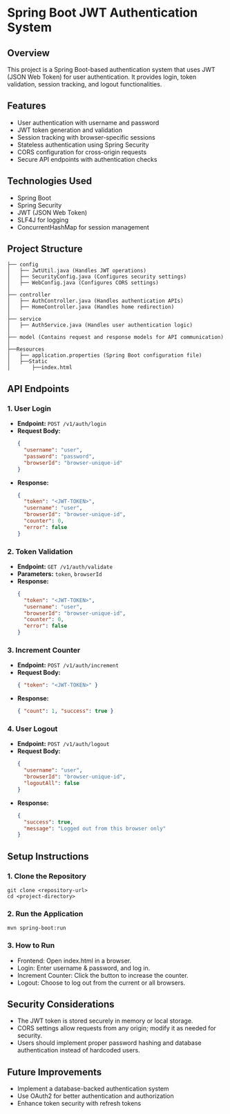 # Spring Boot JWT Authentication System

## Overview
This project is a Spring Boot-based authentication system that uses JWT (JSON Web Token) for user authentication. It provides login, token validation, session tracking, and logout functionalities.

## Features
- User authentication with username and password
- JWT token generation and validation
- Session tracking with browser-specific sessions
- Stateless authentication using Spring Security
- CORS configuration for cross-origin requests
- Secure API endpoints with authentication checks

## Technologies Used
- Spring Boot
- Spring Security
- JWT (JSON Web Token)
- SLF4J for logging
- ConcurrentHashMap for session management

## Project Structure
```
├── config
│   ├── JwtUtil.java (Handles JWT operations)
│   ├── SecurityConfig.java (Configures security settings)
│   ├── WebConfig.java (Configures CORS settings)
│
├── controller
│   ├── AuthController.java (Handles authentication APIs)
│   ├── HomeController.java (Handles home redirection)
│
├── service
│   ├── AuthService.java (Handles user authentication logic)
│
├── model (Contains request and response models for API communication)
│
├──Resources
│   ├── application.properties (Spring Boot configuration file)
│   ├──Static
│       ├──index.html
```

## API Endpoints
### 1. **User Login**
- **Endpoint:** `POST /v1/auth/login`
- **Request Body:**
  ```json
  {
    "username": "user",
    "password": "password",
    "browserId": "browser-unique-id"
  }
  ```
- **Response:**
  ```json
  {
    "token": "<JWT-TOKEN>",
    "username": "user",
    "browserId": "browser-unique-id",
    "counter": 0,
    "error": false
  }
  ```

### 2. **Token Validation**
- **Endpoint:** `GET /v1/auth/validate`
- **Parameters:** `token`, `browserId`
- **Response:**
  ```json
  {
    "token": "<JWT-TOKEN>",
    "username": "user",
    "browserId": "browser-unique-id",
    "counter": 0,
    "error": false
  }
  ```

### 3. **Increment Counter**
- **Endpoint:** `POST /v1/auth/increment`
- **Request Body:**
  ```json
  { "token": "<JWT-TOKEN>" }
  ```
- **Response:**
  ```json
  { "count": 1, "success": true }
  ```

### 4. **User Logout**
- **Endpoint:** `POST /v1/auth/logout`
- **Request Body:**
  ```json
  {
    "username": "user",
    "browserId": "browser-unique-id",
    "logoutAll": false
  }
  ```
- **Response:**
  ```json
  {
    "success": true,
    "message": "Logged out from this browser only"
  }
  ```

## Setup Instructions
### 1. Clone the Repository
```
git clone <repository-url>
cd <project-directory>
```
### 2. Run the Application
```
mvn spring-boot:run
```
### 3. How to Run

- Frontend: Open index.html in a browser.
- Login: Enter username & password, and log in.
- Increment Counter: Click the button to increase the counter.
- Logout: Choose to log out from the current or all browsers.



## Security Considerations
- The JWT token is stored securely in memory or local storage.
- CORS settings allow requests from any origin; modify it as needed for security.
- Users should implement proper password hashing and database authentication instead of hardcoded users.

## Future Improvements
- Implement a database-backed authentication system
- Use OAuth2 for better authentication and authorization
- Enhance token security with refresh tokens


